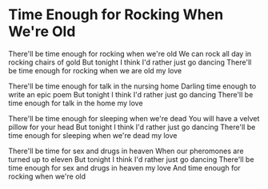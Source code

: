 # Time Enough for Rocking When We're Old

There'll be time enough for rocking when we're old
We can rock all day in rocking chairs of gold
But tonight I think I'd rather just go dancing
There'll be time enough for rocking when we are old my love

There'll be time enough for talk in the nursing home
Darling time enough to write an epic poem
But tonight I think I'd rather just go dancing
There'll be time enough for talk in the home my love

There'll be time enough for sleeping when we're dead
You will have a velvet pillow for your head
But tonight I think I'd rather just go dancing
There'll be time enough for sleeping when we're dead my love

There'll be time for sex and drugs in heaven
When our pheromones are turned up to eleven
But tonight I think I'd rather just go dancing
There'll be time enough for sex and drugs in heaven my love
And time enough for rocking when we're old
